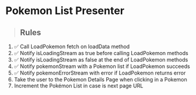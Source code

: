# Pokemon List Presenter

> ## Rules
1. ✅ Call LoadPokemon fetch on loadData method
2. ✅ Notify isLoadingStream as true before calling LoadPokemon methods
3. ✅ Notify isLoadingStream as false at the end of LoadPokemon methods
5. ✅ Notify pokemonStream with a Pokemon list if LoadPokemon succeeds
4. ✅ Notify pokemonErrorStream with error if LoadPokemon returns error
6. Take the user to the Pokemon Details Page when clicking in a Pokemon
7. Increment the Pokémon List in case is next page URL